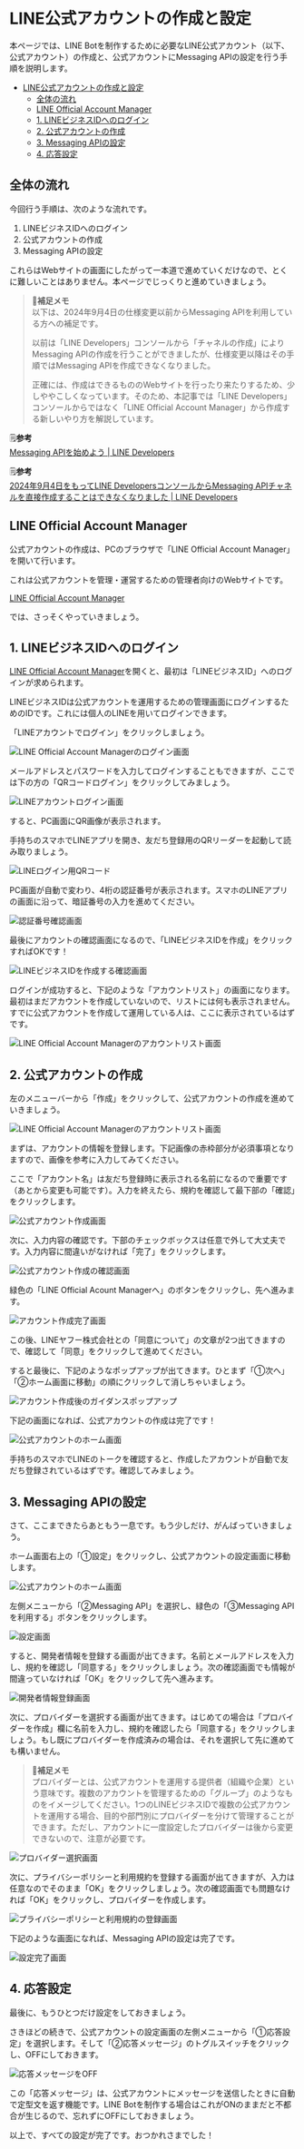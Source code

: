 # LINE公式アカウントの作成と設定

本ページでは、LINE Botを制作するために必要なLINE公式アカウント（以下、公式アカウント）の作成と、公式アカウントにMessaging APIの設定を行う手順を説明します。

- [LINE公式アカウントの作成と設定](#line公式アカウントの作成と設定)
  - [全体の流れ](#全体の流れ)
  - [LINE Official Account Manager](#line-official-account-manager)
  - [1. LINEビジネスIDへのログイン](#1-lineビジネスidへのログイン)
  - [2. 公式アカウントの作成](#2-公式アカウントの作成)
  - [3. Messaging APIの設定](#3-messaging-apiの設定)
  - [4. 応答設定](#4-応答設定)

## 全体の流れ

今回行う手順は、次のような流れです。

1. LINEビジネスIDへのログイン
2. 公式アカウントの作成
3. Messaging APIの設定

これらはWebサイトの画面にしたがって一本道で進めていくだけなので、とくに難しいことはありません。本ページでじっくりと進めていきましょう。

> 📝**補足メモ**  
> 以下は、2024年9月4日の仕様変更以前からMessaging APIを利用している方への補足です。
> 
> 以前は「LINE Developers」コンソールから「チャネルの作成」によりMessaging APIの作成を行うことができましたが、仕様変更以降はその手順ではMessaging APIを作成できなくなりました。
>
> 正確には、作成はできるもののWebサイトを行ったり来たりするため、少しややこしくなっています。そのため、本記事では「LINE Developers」コンソールからではなく「LINE Official Account Manager」から作成する新しいやり方を解説しています。

🗒️**参考**  
[Messaging APIを始めよう | LINE Developers](https://developers.line.biz/ja/docs/messaging-api/getting-started/#using-console:embed:cite)

🗒️**参考**  
[2024年9月4日をもってLINE DevelopersコンソールからMessaging APIチャネルを直接作成することはできなくなりました | LINE Developers](https://developers.line.biz/ja/news/2024/09/04/no-longer-possible-to-create-messaging-api-channels-from-console/)

## LINE Official Account Manager

公式アカウントの作成は、PCのブラウザで「LINE Official Account Manager」を開いて行います。

これは公式アカウントを管理・運営するための管理者向けのWebサイトです。

[LINE Official Account Manager](https://manager.line.biz/)

では、さっそくやっていきましょう。

## 1. LINEビジネスIDへのログイン

[LINE Official Account Manager](https://manager.line.biz/)を開くと、最初は「LINEビジネスID」へのログインが求められます。

LINEビジネスIDは公式アカウントを運用するための管理画面にログインするためのIDです。これには個人のLINEを用いてログインできます。

「LINEアカウントでログイン」をクリックしましょう。

![LINE Official Account Managerのログイン画面](fig/2-1-1.png)

メールアドレスとパスワードを入力してログインすることもできますが、ここでは下の方の「QRコードログイン」をクリックしてみましょう。

![LINEアカウントログイン画面](fig/2-1-2.png)

すると、PC画面にQR画像が表示されます。

手持ちのスマホでLINEアプリを開き、友だち登録用のQRリーダーを起動して読み取りましょう。

![LINEログイン用QRコード](fig/2-1-3.png)

PC画面が自動で変わり、4桁の認証番号が表示されます。スマホのLINEアプリの画面に沿って、暗証番号の入力を進めてください。

![認証番号確認画面](fig/2-1-4.png)

最後にアカウントの確認画面になるので、「LINEビジネスIDを作成」をクリックすればOKです！

![LINEビジネスIDを作成する確認画面](fig/2-1-5.png)

ログインが成功すると、下記のような「アカウントリスト」の画面になります。最初はまだアカウントを作成していないので、リストには何も表示されません。すでに公式アカウントを作成して運用している人は、ここに表示されているはずです。

![LINE Official Account Managerのアカウントリスト画面](fig/2-1-6.png)

## 2. 公式アカウントの作成

左のメニューバーから「作成」をクリックして、公式アカウントの作成を進めていきましょう。

![LINE Official Account Managerのアカウントリスト画面](fig/2-1-7.png)

まずは、アカウントの情報を登録します。下記画像の赤枠部分が必須事項となりますので、画像を参考に入力してみてください。

ここで「アカウント名」は友だち登録時に表示される名前になるので重要です（あとから変更も可能です）。入力を終えたら、規約を確認して最下部の「確認」をクリックします。

![公式アカウント作成画面](fig/2-1-8.png)

次に、入力内容の確認です。下部のチェックボックスは任意で外して大丈夫です。入力内容に間違いがなければ「完了」をクリックします。

![公式アカウント作成の確認画面](fig/2-1-9.png)

緑色の「LINE Official Acount Managerへ」のボタンをクリックし、先へ進みます。

![アカウント作成完了画面](fig/2-1-10.png)

この後、LINEヤフー株式会社との「同意について」の文章が2つ出てきますので、確認して「同意」をクリックして進めてください。

すると最後に、下記のようなポップアップが出てきます。ひとまず「①次へ」「②ホーム画面に移動」の順にクリックして消しちゃいましょう。

![アカウント作成後のガイダンスポップアップ](fig/2-1-11.png)

下記の画面になれば、公式アカウントの作成は完了です！

![公式アカウントのホーム画面](fig/2-1-12.png)

手持ちのスマホでLINEのトークを確認すると、作成したアカウントが自動で友だち登録されているはずです。確認してみましょう。

## 3. Messaging APIの設定

さて、ここまできたらあともう一息です。もう少しだけ、がんばっていきましょう。

ホーム画面右上の「①設定」をクリックし、公式アカウントの設定画面に移動します。

![公式アカウントのホーム画面](fig/2-1-13.png)

左側メニューから「②Messaging API」を選択し、緑色の「③Messaging APIを利用する」ボタンをクリックします。

![設定画面](fig/2-1-14.png)

すると、開発者情報を登録する画面が出てきます。名前とメールアドレスを入力し、規約を確認し「同意する」をクリックしましょう。次の確認画面でも情報が間違っていなければ「OK」をクリックして先へ進みます。

![開発者情報登録画面](fig/2-1-15.png)

次に、プロバイダーを選択する画面が出てきます。はじめての場合は「プロバイダーを作成」欄に名前を入力し、規約を確認したら「同意する」をクリックしましょう。もし既にプロバイダーを作成済みの場合は、それを選択して先に進めても構いません。

> 📝**補足メモ**  
> プロバイダーとは、公式アカウントを運用する提供者（組織や企業）という意味です。複数のアカウントを管理するための「グループ」のようなものをイメージしてください。1つのLINEビジネスIDで複数の公式アカウントを運用する場合、目的や部門別にプロバイダーを分けて管理することができます。ただし、アカウントに一度設定したプロバイダーは後から変更できないので、注意が必要です。

![プロバイダー選択画面](fig/2-1-16.png)

次に、プライバシーポリシーと利用規約を登録する画面が出てきますが、入力は任意なのでそのまま「OK」をクリックしましょう。次の確認画面でも問題なければ「OK」をクリックし、プロバイダーを作成します。

![プライバシーポリシーと利用規約の登録画面](fig/2-1-17.png)

下記のような画面になれば、Messaging APIの設定は完了です。

![設定完了画面](fig/2-1-18.png)

## 4. 応答設定

最後に、もうひとつだけ設定をしておきましょう。

さきほどの続きで、公式アカウントの設定画面の左側メニューから「①応答設定」を選択します。そして「②応答メッセージ」のトグルスイッチをクリックし、OFFにしておきます。

![応答メッセージをOFF](fig/2-1-19.png)

この「応答メッセージ」は、公式アカウントにメッセージを送信したときに自動で定型文を返す機能です。LINE Botを制作する場合はこれがONのままだと不都合が生じるので、忘れずにOFFにしておきましょう。

以上で、すべての設定が完了です。おつかれさまでした！
